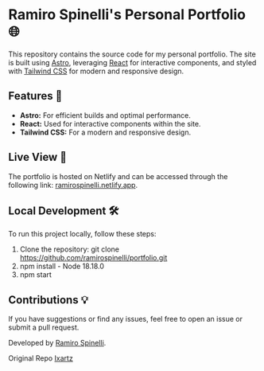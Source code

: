 # Ramiro Spinelli's Personal Portfolio 🌐

This repository contains the source code for my personal portfolio. The site is built using [Astro](https://astro.build/), leveraging [React](https://reactjs.org/) for interactive components, and styled with [Tailwind CSS](https://tailwindcss.com/) for modern and responsive design.

## Features 🚀

- **Astro:** For efficient builds and optimal performance.
- **React:** Used for interactive components within the site.
- **Tailwind CSS:** For a modern and responsive design.

## Live View 🌟

The portfolio is hosted on Netlify and can be accessed through the following link: [ramirospinelli.netlify.app](https://ramirospinelli.netlify.app/).

## Local Development 🛠

To run this project locally, follow these steps:

1. Clone the repository: git clone https://github.com/ramirospinelli/portfolio.git
2. npm install - Node 18.18.0
3. npm start

## Contributions 💡

If you have suggestions or find any issues, feel free to open an issue or submit a pull request.

Developed by [Ramiro Spinelli](https://github.com/ramirospinelli).

Original Repo [Ixartz](https://github.com/ixartz/Astro-boilerplate)
